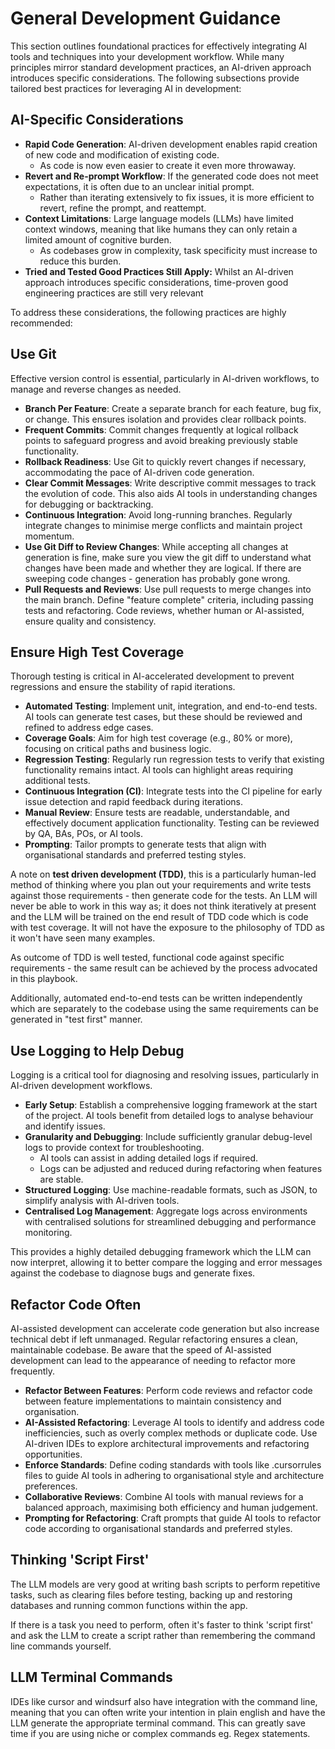 # General Development Guidance

This section outlines foundational practices for effectively integrating AI tools and techniques into your development workflow. 
While many principles mirror standard development practices, an AI-driven approach introduces specific considerations. 
The following subsections provide tailored best practices for leveraging AI in development:

## AI-Specific Considerations

- **Rapid Code Generation**: AI-driven development enables rapid creation of new code and modification of existing code. 
	- As code is now even easier to create it even more throwaway.
- **Revert and Re-prompt Workflow**: If the generated code does not meet expectations, it is often due to an unclear initial prompt. 
	- Rather than iterating extensively to fix issues, it is more efficient to revert, refine the prompt, and reattempt.
- **Context Limitations**: Large language models (LLMs) have limited context windows, meaning that like humans they can only retain a limited amount of cognitive burden.
	- As codebases grow in complexity, task specificity must increase to reduce this burden.
- **Tried and Tested Good Practices Still Apply:** Whilst an AI-driven approach introduces specific considerations, time-proven good engineering practices are still very relevant

To address these considerations, the following practices are highly recommended:

## Use Git

Effective version control is essential, particularly in AI-driven workflows, to manage and reverse changes as needed.

- **Branch Per Feature**: Create a separate branch for each feature, bug fix, or change. This ensures isolation and provides clear rollback points.
- **Frequent Commits**: Commit changes frequently at logical rollback points to safeguard progress and avoid breaking previously stable functionality.
- **Rollback Readiness**: Use Git to quickly revert changes if necessary, accommodating the pace of AI-driven code generation.
- **Clear Commit Messages**: Write descriptive commit messages to track the evolution of code. This also aids AI tools in understanding changes for debugging or backtracking.
- **Continuous Integration**: Avoid long-running branches. Regularly integrate changes to minimise merge conflicts and maintain project momentum.
- **Use Git Diff to Review Changes**: While accepting all changes at generation is fine, make sure you view the git diff to understand what changes have been made and whether they are logical. If there are sweeping code changes - generation has probably gone wrong.
- **Pull Requests and Reviews**: Use pull requests to merge changes into the main branch. Define "feature complete" criteria, including passing tests and refactoring. Code reviews, whether human or AI-assisted, ensure quality and consistency.

## Ensure High Test Coverage

Thorough testing is critical in AI-accelerated development to prevent regressions and ensure the stability of rapid iterations.

- **Automated Testing**: Implement unit, integration, and end-to-end tests. AI tools can generate test cases, but these should be reviewed and refined to address edge cases.
- **Coverage Goals**: Aim for high test coverage (e.g., 80% or more), focusing on critical paths and business logic.
- **Regression Testing**: Regularly run regression tests to verify that existing functionality remains intact. AI tools can highlight areas requiring additional tests.
- **Continuous Integration (CI)**: Integrate tests into the CI pipeline for early issue detection and rapid feedback during iterations.
- **Manual Review**: Ensure tests are readable, understandable, and effectively document application functionality. Testing can be reviewed by QA, BAs, POs, or AI tools.
- **Prompting**: Tailor prompts to generate tests that align with organisational standards and preferred testing styles.

A note on **test driven development (TDD)**, this is a particularly human-led method of thinking where you plan out your requirements and write tests against those requirements - then generate code for the tests. An LLM will never be able to work in this way as; it does not think iteratively at present and the LLM will be trained on the end result of TDD code which is code with test coverage. It will not have the exposure to the philosophy of TDD as it won't have seen many examples.

As outcome of TDD is well tested, functional code against specific requirements - the same result can be achieved by the process advocated in this playbook. 

Additionally, automated end-to-end tests can be written independently which are separately to the codebase using the same requirements can be generated in "test first" manner. 

## Use Logging to Help Debug

Logging is a critical tool for diagnosing and resolving issues, particularly in AI-driven development workflows.

- **Early Setup**: Establish a comprehensive logging framework at the start of the project. AI tools benefit from detailed logs to analyse behaviour and identify issues.
- **Granularity and Debugging**: Include sufficiently granular debug-level logs to provide context for troubleshooting. 
	- AI tools can assist in adding detailed logs if required. 
	- Logs can be adjusted and reduced during refactoring when features are stable.
- **Structured Logging**: Use machine-readable formats, such as JSON, to simplify analysis with AI-driven tools.
- **Centralised Log Management**: Aggregate logs across environments with centralised solutions for streamlined debugging and performance monitoring.

This provides a highly detailed debugging framework which the LLM can now interpret, allowing it to better compare the logging and error messages against the codebase to diagnose bugs and generate fixes. 

## Refactor Code Often

AI-assisted development can accelerate code generation but also increase technical debt if left unmanaged. Regular refactoring ensures a clean, maintainable codebase.
Be aware that the speed of AI-assisted development can lead to the appearance of needing to refactor more frequently.

- **Refactor Between Features**: Perform code reviews and refactor code between feature implementations to maintain consistency and organisation.
- **AI-Assisted Refactoring**: Leverage AI tools to identify and address code inefficiencies, such as overly complex methods or duplicate code. Use AI-driven IDEs to explore architectural improvements and refactoring opportunities.
- **Enforce Standards**: Define coding standards with tools like .cursorrules files to guide AI tools in adhering to organisational style and architecture preferences.
- **Collaborative Reviews**: Combine AI tools with manual reviews for a balanced approach, maximising both efficiency and human judgement.
- **Prompting for Refactoring**: Craft prompts that guide AI tools to refactor code according to organisational standards and preferred styles.

## Thinking 'Script First'

The LLM models are very good at writing bash scripts to perform repetitive tasks, such as clearing files before testing, backing up and restoring databases and running common functions within the app.

If there is a task you need to perform, often it's faster to think 'script first' and ask the LLM to create a script rather than remembering the command line commands yourself.

## LLM Terminal Commands

IDEs like cursor and windsurf also have integration with the command line, meaning that you can often write your intention in plain english and have the LLM generate the appropriate terminal command. 
This can greatly save time if you are using niche or complex commands eg. Regex statements.